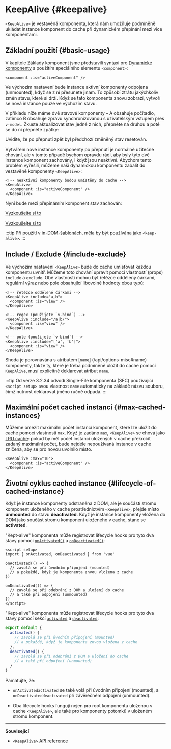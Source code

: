 <script setup>
import SwitchComponent from './keep-alive-demos/SwitchComponent.vue'
</script>

# KeepAlive {#keepalive}

`<KeepAlive>` je vestavěná komponenta, která nám umožňuje podmíněně ukládat instance komponent do cache při dynamickém přepínání mezi více komponentami.

## Základní použití {#basic-usage}

V kapitole Základy komponent jsme představili syntaxi pro [Dynamické komponenty](/guide/essentials/component-basics#dynamic-components) s použitím speciálního elementu `<component>`:

```vue-html
<component :is="activeComponent" />
```

Ve výchozím nastavení bude instance aktivní komponenty odpojena (unmounted), když se z ní přesunete jinam. To způsobí ztrátu jakýchkoliv změn stavu, které si drží. Když se tato komponenta znovu zobrazí, vytvoří se nová instance pouze ve výchozím stavu.

V příkladu níže máme dvě stavové komponenty – A obsahuje počítadlo, zatímco B obsahuje zprávu synchronizovanou s uživatelským vstupem přes `v-model`. Zkuste aktualizovat stav jedné z nich, přepněte na druhou a poté se do ni přepněte zpátky:

<SwitchComponent />

Uvidíte, že po přepnutí zpět byl předchozí změněný stav resetován.

Vytváření nové instance komponenty po přepnutí je normálně užitečné chování, ale v tomto případě bychom opravdu rádi, aby byly tyto dvě instance komponent zachovány, i když jsou neaktivní. Abychom tento problém vyřešili, můžeme naši dynamickou komponentu zabalit  do vestavěné komponenty `<KeepAlive>`:

```vue-html
<!-- neaktivní komponenty budou umístěny do cache -->
<KeepAlive>
  <component :is="activeComponent" />
</KeepAlive>
```

Nyní bude mezi přepínámím komponent stav zachován:

<SwitchComponent use-KeepAlive />

<div class="composition-api">

[Vyzkoušejte si to](https://play.vuejs.org/#eNqtUsFOwzAM/RWrl4IGC+cqq2h3RFw495K12YhIk6hJi1DVf8dJSllBaAJxi+2XZz8/j0lhzHboeZIl1NadMA4sd73JKyVaozsHI9hnJqV+feJHmODY6RZS/JEuiL1uTTEXtiREnnINKFeAcgZUqtbKOqj7ruPKwe6s2VVguq4UJXEynAkDx1sjmeMYAdBGDFBLZu2uShre6ioJeaxIduAyp0KZ3oF7MxwRHWsEQmC4bXXDJWbmxpjLBiZ7DwptMUFyKCiJNP/BWUbO8gvnA+emkGKIgkKqRrRWfh+Z8MIWwpySpfbxn6wJKMGV4IuSs0UlN1HVJae7bxYvBuk+2IOIq7sLnph8P9u5DJv5VfpWWLaGqTzwZTCOM/M0IaMvBMihd04ruK+lqF/8Ajxms8EFbCiJxR8khsP6ncQosLWnWV6a/kUf2nqu75Fby04chA0iPftaYryhz6NBRLjdtajpHZTWPio=)

</div>
<div class="options-api">

[Vyzkoušejte si to](https://play.vuejs.org/#eNqtU8tugzAQ/JUVl7RKWveMXFTIseofcHHAiawasPxArRD/3rVNSEhbpVUrIWB3x7PM7jAkuVL3veNJmlBTaaFsVraiUZ22sO0alcNedw2s7kmIPHS1ABQLQDEBAMqWvwVQzffMSQuDz1aI6VreWpPCEBtsJppx4wE1s+zmNoIBNLdOt8cIjzut8XAKq3A0NAIY/QNveFEyi8DA8kZJZjlGALQWPVSSGfNYJjVvujIJeaxItuMyo6JVzoJ9VxwRmtUCIdDfNV3NJWam5j7HpPOY8BEYkwxySiLLP1AWkbK4oHzmXOVS9FFOSM3jhFR4WTNfRslcO54nSwJKcCD4RsnZmJJNFPXJEl8t88quOuc39fCrHalsGyWcnJL62apYNoq12UQ8DLEFjCMy+kKA7Jy1XQtPlRTVqx+Jx6zXOJI1JbH4jejg3T+KbswBzXnFlz9Tjes/V/3CjWEHDsL/OYNvdCE8Wu3kLUQEhy+ljh+brFFu)

</div>

:::tip
Při použití v [in-DOM-šablonách](/guide/essentials/component-basics#in-dom-template-parsing-caveats), měla by být používána jako `<keep-alive>`.
:::

## Include / Exclude {#include-exclude}

Ve výchozím nastavení `<KeepAlive>` bude do cache umisťovat každou komponentu uvnitř. Můžeme toto chování upravit pomocí vlastností (props) `include` a `exclude`. Obě vlastnosti mohou být řetězce oddělený čárkami, regulární výraz nebo pole obsahující libovolné hodnoty obou typů:

```vue-html
<!-- řetězce oddělené čárkami -->
<KeepAlive include="a,b">
  <component :is="view" />
</KeepAlive>

<!-- regex (použijete `v-bind`) -->
<KeepAlive :include="/a|b/">
  <component :is="view" />
</KeepAlive>

<!-- pole (použijete `v-bind`) -->
<KeepAlive :include="['a', 'b']">
  <component :is="view" />
</KeepAlive>
```

Shoda je porovnávána s atributem [`name`] (/api/options-misc#name) komponenty, takže ty, které je třeba podmíněně uložit do cache pomocí `KeepAlive`, musí explicitně deklarovat atribut `name`.

:::tip
Od verze 3.2.34 odvodí Single-File komponenta (SFC) používající `<script setup>` svou vlastnost `name` automaticky na základě názvu souboru, čímž nutnost deklarovat jméno ručně odpadá.
:::

## Maximální počet cached instancí {#max-cached-instances}

Můžeme omezit maximální počet instancí komponent, které lze uložit do cache pomocí vlastnosti `max`. Když je zadáno `max`, `<KeepAlive>` se chová jako [LRU cache](<https://en.wikipedia.org/wiki/Cache_replacement_policies#Least_recently_used_(LRU)>): pokud by měl počet instancí uložených v cache překročit zadaný maximální počet, bude nejdéle nepoužívaná instance v cache zničena, aby se pro novou uvolnilo místo.

```vue-html
<KeepAlive :max="10">
  <component :is="activeComponent" />
</KeepAlive>
```

## Životní cyklus cached instance {#lifecycle-of-cached-instance}

Když je instance komponenty odstraněna z DOM, ale je součástí stromu komponent uloženého v cache prostřednictvím `<KeepAlive>`, přejde místo **unmounted** do stavu **deactivated**. Když je instance komponenty vložena do DOM jako součást stromu komponent uloženého v cache, stane se **activated**.

<div class="composition-api">

"Kept-alive" komponenta může registrovat lifecycle hooks pro tyto dva stavy pomocí [`onActivated()`](/api/composition-api-lifecycle#onactivated) a [`onDeactivated()`](/api/composition-api-lifecycle#ondeactivated):

```vue
<script setup>
import { onActivated, onDeactivated } from 'vue'

onActivated(() => {
  // zavolá se při úvodním připojení (mounted)
  // a pokaždé, když je komponenta znvou vložena z cache
})

onDeactivated(() => {
  // zavolá se při odebrání z DOM a uložení do cache
  // a také při odpojení (unmounted)
})
</script>
```

</div>
<div class="options-api">

"Kept-alive" komponenta může registrovat lifecycle hooks pro tyto dva stavy pomocí sekcí [`activated`](/api/options-lifecycle#activated) a [`deactivated`](/api/options-lifecycle#deactivated):

```js
export default {
  activated() {
    // zavolá se při úvodním připojení (mounted)
    // a pokaždé, když je komponenta znvou vložena z cache
  },
  deactivated() {
    // zavolá se při odebrání z DOM a uložení do cache
    // a také při odpojení (unmounted)
  }
}
```

</div>

Pamatujte, že:

- <span class="composition-api">`onActivated`</span><span class="options-api">`activated`</span> se také volá při úvodním připojení (mounted), a <span class="composition-api">`onDeactivated`</span><span class="options-api">`deactivated`</span> při závěrečném odpojení (unmounted).

- Oba lifecycle hooks fungují nejen pro root komponentu uloženou v cache `<KeepAlive>`, ale také pro komponenty potomků v uloženém stromu komponent.

---

**Související**

- [`<KeepAlive>` API reference](/api/built-in-components#keepalive)
